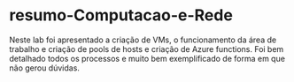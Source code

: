# resumo-Computacao-e-Rede

Neste lab foi apresentado a criação de VMs, o funcionamento da área de trabalho e criação de pools de hosts e criação de Azure functions. Foi bem detalhado todos os processos e muito bem exemplificado de forma em que não gerou dúvidas.
